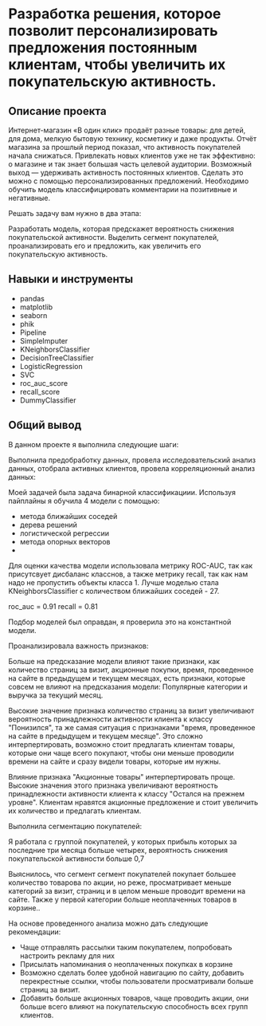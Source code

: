 # Разработка решения, которое позволит персонализировать предложения постоянным клиентам, чтобы увеличить их покупательскую активность.

## Описание проекта

Интернет-магазин «В один клик» продаёт разные товары: для детей, для дома, мелкую бытовую технику, косметику и даже продукты. Отчёт магазина за прошлый период показал, что активность покупателей начала снижаться. Привлекать новых клиентов уже не так эффективно: о магазине и так знает большая часть целевой аудитории. Возможный выход — удерживать активность постоянных клиентов. Сделать это можно с помощью персонализированных предложений.
Необходимо обучить модель классифицировать комментарии на позитивные и негативные.

Решать задачу вам нужно в два этапа:

Разработать модель, которая предскажет вероятность снижения покупательской активности.
Выделить сегмент покупателей, проанализировать его и предложить, как увеличить его покупательскую активность.

## Навыки и инструменты

* pandas
* matplotlib
* seaborn
* phik
* Pipeline
* SimpleImputer
* KNeighborsClassifier
* DecisionTreeClassifier
* LogisticRegression
* SVC
* roc_auc_score
* recall_score
* DummyClassifier


## Общий вывод

В данном проекте я выполнила следующие шаги:

Выполнила предобработку данных, провела исследовательский анализ данных, отобрала активных клиентов, провела корреляционный анализ данных:

Моей задачей была задача бинарной классификациии. Используя пайплайны я обучила 4 модели с помощью:

* метода ближайших соседей
* дерева решений
* логистической регрессии
* метода опорных векторов
* 
Для оценки качества модели использовала метрику ROC-AUC, так как присутсвует дисбаланс класснов, а также метрику recall, так как нам надо не пропустить объекты класса 1. Лучше моделью стала KNeighborsClassifier с количеством ближайших соседей - 27.

roc_auc = 0.91 recall = 0.81

Подбор моделей был оправдан, я проверила это на константной модели.

Проанализировала важность признаков:

Больше на предсказание модели влияют такие признаки, как количество страниц за визит, акционные покупки, время, проведенное на сайте в предыдущем и текущем месяцах, есть признаки, которые совсем не влияют на предсказания модели: Популярные категории и выручка за текущий месяц.

Высокие значение признака количество страниц за визит увеличивают вероятность принадлежности активности клиента к классу "Понизился", та же самая ситуация с признаками "время, проведенное на сайте в предыдущем и текущем месяце". Это сложно интерпертировать, возможно стоит предлагать клиентам товары, которые они чаще всего покупают, чтобы они меньше проводили времени на сайте и сразу видели товары, которые им нужны.

Влияние признака "Акционные товары" интерпертировать проще. Высокие значения этого признака увеличивают вероятность принадлежности активности клиента к классу "Остался на прежнем уровне". Клиентам нравятся акционные предложение и стоит увеличить их количество и предлагать клиентам.

Выполнила сегментацию покупателей: 

Я работала с группой покупателей, у которых прибыль которых за последние три месяца больше четырех, вероятность снижения покупательской активности больше 0,7

Выяснилось, что сегмент сегмент покупателей покупает большее количество товарова по акции, но реже, просматривает меньше категорий за визит, страниц и в целом меньше проводит времени на сайте. Также у первой категории больше неоплаченных товаров в корзине..

На основе проведенного анализа можно дать следующие рекомендации:

* Чаще отправлять рассылки таким покупателем, попробовать настроить рекламу для них
* Присылать напоминания о неоплаченных покупках в корзине
* Возможно сделать более удобной навигацию по сайту, добавить перекрестные ссылки, чтобы пользователи просматривали больше страниц за визит.
* Добавить больше акционных товаров, чаще проводить акции, они больше всего влияют на покупательскую способность всех групп клиентов.
